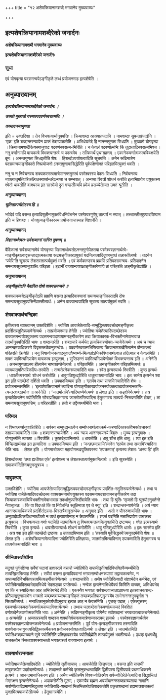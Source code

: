 +++
title = "१२ अशेषक्रियानामशब्दै भगवानेव मुख्यवाय्यः"

+++


## इत्यशेषक्रियानामशब्दैरेको जनार्दनः

**अशेषक्रियानामशब्दै भगवानेव मुख्यवाय्यः**

**इत्यशेषक्रियानामशब्दैरेको जनार्दनः**

### **सुधा**

एवं योगवृत्या पदसमन्वयेऽङ्गीकृते लब्धं प्रयोजनमाह इत्यशेषेति ।

## **अनुव्याख्यानम्**

***इत्यशेषक्रियानामशब्दैरेको जनार्दनः ।***

***उच्यते मुख्यतो यस्मात्पदवर्णस्वरात्मभिः ।***

***तस्मादनन्तगुणता***

इति = उक्तदिशा । तेन विभक्त्यार्थानुपपत्तिः । क्रियाशब्दा आख्यातपदानि । नामशब्दाः सुबन्ता(पद)नि । ‘एक’ इति शब्दान्तरन्यायेन प्राप्तं भेदमपाकरोति । अभिधेयभेदे हि नानन्तगुणता सिध्यति । मुख्यतो योगवृत्या । क्रियानामशब्दैरित्यस्यानुवादः पदवर्णस्वरात्म-भिरिति । न केवलं पदवर्णात्मभिः किं तूदात्तादिस्वरात्मभिश्च । ननु वर्णानामपि वाचकत्वे विभक्त्यन्तत्वे च पदत्वमेव । तत्किमर्थं पृथग्ग्रहणम् । एकानेकवर्णात्मकत्वविवक्षयेति ब्रूमः । अनन्तगुणता सिध्द्यतीति शेषः । हिशब्दोऽपर्यायत्वादिति सूचयति । अनेन रूढिमात्रेण पदसमन्वयाङ्गीकारो निष्प्रयोजनो ऽनन्तगुणत्वासिद्धेरिति पूर्वपक्षिणोक्तं परिहृतमित्युक्तं भवति ।

ननु च न निर्वचनस्य शक्यकरणत्वमात्रेणानन्तगुणत्वं परमेश्वरस्य वेदतः सिध्यति । निर्वचनस्य व्याख्यातृमतिपरिकल्पितस्यार्थान्तरेऽन्यथा च सम्भवात् । अन्यथा श्वित्री शोधनं करोति इत्यभिप्रायेण प्रयुक्तस्य श्वेतो धावतीति वाक्यस्य इत सारमेयो द्रुतं गच्छतीत्यपि प्रमेयं प्रसज्येतेत्यत उक्तं श्रुतीति ।

**अनुव्याख्यानम्**

***श्रुतितात्पर्यतोऽस्य हि ॥***

भवेदेवं यदि वसन्त इत्यादिश्रुतीनामुक्तविधनिर्वचनेन परमेश्वरगुणेषु तात्पर्यं न स्यात् । तच्चास्तीत्युपपादयिष्याम इति च हिशब्दः । योगवृत्यङ्गीकारस्य प्रयोजनान्तरमाह विज्ञानेति ।

**अनुव्याख्यानम्**

***विज्ञानार्थत्वतः सर्वशब्दानां नास्ति दूषणम् ॥***

वैदिकानां सर्वशब्दानामेवं योगवृत्त्या विज्ञानार्थत्वतोऽनन्तगुणोपेततया परमेश्वरज्ञानार्थत्वे-नाङ्गीकृथत्वाद्वसन्ताद्यात्मकतया रूढ्यङ्गीकारप्रयुक्तं यदनित्यत्वादिदूषणमुक्तं तन्नास्तीत्यर्थः । तदनेन ‘ज्येरि’ति सूत्रस्य लेशतस्तात्पर्यमुक्तं भवति । एवं कर्मकाण्डस्य ब्रह्मणि प्रतिपदसमन्वय- प्रतिपादनेन समन्वयसूत्रस्यानुपपत्तिः परिहृता । इदानीं वाक्यान्वयपक्षाङ्गीकारेणापि तां परिहरति अङ्गीकृतेऽपीति ।

**अनुव्याख्यानम्**

***अङ्गीकृतेऽपि नैवास्ति दोषो वाक्यसमन्वये ॥***

वाक्यसमन्वयेऽङ्गीकृतेऽपि ब्रह्मणि वसन्त इत्यादिवाक्यानां समन्वयाङ्गीकारादपि दोषः समन्वयसूत्रानुपपत्तिर्नैवास्तीत्यर्थः । अनेन वाक्यान्वयादिति सूत्रस्य तात्पर्यमुक्तं भवति ।

### **शेषवाक्यार्थचन्द्रिका**

इतीत्यस्य व्याख्यानम् उक्तदिशेति । ज्योतिष आयजेतेत्यादि-सम्बुद्धिरूपपदच्छेदमङ्गीकृत्य प्रदर्शितस्तुतिरूपत्वेनेत्यर्थः । तत्प्रयोजनमाह तेनेति । ज्योतिषा यजेतेत्यादिपदच्छेदस्य वाक्यसमन्वयोपयुक्तस्य पदसमन्वयदशायामनङ्गीकारेण तदा क्रियाकारक-विभक्तीनामेवाभावान्न तदर्थानुपपत्तिरिति भावः ॥ शब्दान्तरेति । शब्दान्तरे कर्मभेद इत्यधिकरणोक्त-न्यायेनेत्यर्थः । अयं च न्याय आनन्दमयाधिकरणे विवृतस्तत्रैवानुसन्धेयः । पदवर्णस्वरात्मभिरित्यस्य क्रियानामशब्दैरित्यनेन पौनरुक्त्यं परिहरति क्रियेति । ननु निष्प्रयोजनत्वादनुवादवैय्यर्थ्य-मित्यतोऽधिकविधानार्थत्वान्न तदित्याह न केवलमिति । शक्तं पदमित्यभिप्रायेण वाचकत्व इत्युक्तम् । सुप्तिङन्तं पदमित्यभिप्रायेणोक्तं विभक्त्यन्तत्व इति ॥ अनेनेति । अनन्तगुणताऽस्य हीत्यनेन भाष्यखण्डेनेत्यर्थः ॥ परिहृतमिति । अनङ्गीकारेण परिहृतमित्यर्थः ॥ व्याख्यातृमतिपरिकल्पि-तस्येति । तन्मतेरनेकरूपत्वादिति भावः । श्वेत इत्यस्यार्थः श्वित्रीति । कुष्ठ इत्यर्थः । धावतीत्यस्यार्थः शोधनं करोतीति । धावुगतिशुध्द्योरिति धातुव्याख्यानादिति भावः । इतः सामेय इत्यनेन श्वा इत इति पदच्छेदो दर्शितो भवति । उपपादयिष्याम इति । ‘एतमेव तथा सन्तमि’त्यादिनेति शेषः ॥ प्रयोजनान्तरमिति । ‘इत्यशेषक्रियानामे’त्यादिना योगाङ्गीकारप्रयोजनस्योक्तत्वात्प्रयोजनान्तरमि-त्यन्तरशब्दप्रयोगः ॥ अनेनेति । ‘जातमोतमि’त्यादिभाष्येणेत्यर्थः ॥ लेशत इति । सङ्क्षेपेणेत्यर्थः । तत्र इत्यशेषेत्यनेन ज्योतिरिति सौत्राप्रतिज्ञाभगस्य जातमोतमित्यादिना हेतुभागस्य तात्पर्य-निरूपणमिति ज्ञेयम् । तां समन्वयसूत्रानुपपत्तिम् ॥ परिहरतीति । ततो न तद्वैय्यर्थ्यमिति भावः।

### **परिमल**

न विभक्त्यर्थानुपपत्तिरिति । सर्वस्य सम्बुध्द्यन्तत्वेन सम्बोधनार्थत्वात्कर्म-करणादिकारकविभक्तेश्चास्यां दशायामभावादिति भावः ॥ शब्दान्तरन्यायेनेति । अयं न्याय आनन्दमयनये विवृतः । मुख्य इत्यनुवादः । योगवृत्त्येति व्याख्या ॥ श्वित्रीति । कुष्ठदेहवानित्यर्थः ॥ धावतीति । धावु शौच इति धातुः । श्वा इत इति विच्छिद्यार्थमाह इत इत्यादिना ॥ उपपादयिष्याम इति । ‘कःछछन्दसामि’त्यनेन ‘एतमेव तथा सन्तमि’त्यादिना चेति भावः । लेशत इति । योगमात्रोक्त्या महायोगरूढयुक्तिपरस्य ‘उपक्रमात्’ इत्यस्य लेशतः ‘अस्य हि’ इति

हिशब्दोक्त्या ‘तथा ह्यधीयत एके’ इत्यंशस्य च लेशतस्तात्पर्यमुक्तमित्यर्थः ॥ इति सूत्रस्येति । समाकर्षादितिनयगुणसूत्रस्य ।

### **यादुपत्यम्**

उक्तदिशेति । ज्योतिषा आयजेतेत्यादिसम्बुद्धिरूपपदच्छेदमङ्गीकृत्य प्रदर्शित-स्तुतिरूपत्वेनेत्यर्थः । तथा च ज्योतिषा यजेतेत्यादिपदच्छेदस्य वाक्यसमन्वयोपयुक्तस्य पदसमन्वयदशायामनङ्गीकारेण तदा क्रियाकारकवाचिविभक्तीनामेवाभावान्न तदर्थानुपपत्तिर्दोषायेति भावः । तथा हि श्रुतिः ‘सृजतो हि श्रुतयोऽनुवर्तन्ते नैवासृजतः । किं वा विदधते किं वा निषेधन्ति स्तुतिमात्रा एव ते स्युः’ इति । शब्दान्तरन्यायेनेति । अयं न्याय आनन्दमयाधिकरणे प्रदर्शितोऽस्मा-भिस्तत्रैवानुसन्धेयः ॥ अनुवाद इति । अतो न पौनरुक्त्यमिति भावः । अनुवादोऽधिकविधानार्थोऽतो न व्यर्थ इत्याशयेनाह न केवलमिति । शक्तं पदमिति मताभिप्रायेण वाचकत्व इत्युक्तम् । विभक्त्यन्ता वर्णाः पदमिति मतमाश्रित्य तु विभक्त्यन्तत्वमित्युक्तमिति द्रष्टव्यम् । श्वेत इत्यस्यार्थः श्वित्रीति । कुष्ठ इत्यर्थः । धावतीत्यस्यार्थः शोधनं करोतीति । धावु गतिशुध्योरिति धातोः ॥ इतः सारमेय इति । अत्र श्वा इत इति पदच्छेदो द्रष्टव्यः ॥ उपपादयिष्याम इति ॥ ‘तस्यापि पूर्वसिद्धस्ये’त्यनुपदमेवेति शेषः ॥ लेशत इति । अशेषक्रियानामेत्यादिना ज्योतिरिति प्रतिज्ञायाः, जातमोतमित्यादिनाम् उपक्रमादिति हेतुभागस्य च तात्पर्यकथनादिति भावः ॥

### **श्रीनिवासतीर्थीया**

यदुक्तं पूर्वपक्षिणा सर्वेषां पदानां ब्रह्मपरत्वे वसन्ते ज्योतिषेति सप्तमीतृतीयादिविभक्तिवैय्यर्थ्यमिति तत्परिहृतमित्याह तेनेति । सर्वेषां वसन्त इत्यादिपदानां भगवत्सम्बोधनरूपाणां तद्वाचकत्वमेव, न सप्तम्यादिविभक्तिपरत्वमित्यङ्गीकारेणेत्यर्थः ॥ शब्दान्तरेति । अथैष ज्योतिरित्यादौ संज्ञाभेदेन कर्मभेदः, एवं ज्योतिषेत्यादिशब्दभेदादभिधेये भेदशङ्का प्राप्तेत्यर्थः । नन्वेक इत्यनेनाभिधेयैक्यं किमिति वाच्यम्, अभिधेयभेद एव किं न स्यादित्यत आह अभिधेयभेदे हीति । एकस्यैव भगवतः सर्वशब्दवाच्यताऽप्राप्त्या इतरवाचकशब्द-प्रतिपाद्यगुणालाभेन भगवतो यच्छब्दवाच्यत्वमङ्गीकृतं तच्छब्दप्रतिपाद्यगुणस्यैव लाभेनानन्तगुणपूर्णता न सिध्यतीत्यर्थः । नन्वधिकानुक्तेर्व्यर्थोऽनुवाद इत्यत आह न केवलमिति । पृथक् पदात् । एकेत्युत्तरम् एकवर्णात्मकपदानेकवर्णात्मकपदविवक्षयेत्यर्थः । तथाच पदशब्देनानेकवर्णात्मकपदं विवक्षितं वर्णशब्देनैकवर्णात्मकमिति भावः ॥ अनेनेति । रूढिमनङ्गीकृत्य योगेनैव सर्वशब्दानां भगवत्परत्वाकथनेनेत्यर्थः ॥ अन्यथेति । अन्यपरस्यापि शब्दस्य शक्यनिर्वचनत्वमात्रेणान्यपरत्वम् इत्यर्थः । परमेश्वरज्ञानार्थत्वेन परमेश्वरज्ञानप्रयोजनकत्वेनेत्यर्थः ॥ प्रयोजनान्तरमिति । पूर्वं योग-वृत्यङ्गीकारस्य तस्मादिति वाक्येनानन्तगुणत्वसिद्धिरूपस्यैकस्य प्रयोजनस्योक्तत्वादित्यर्थः ॥ लेशत इति । जातमोतमिति ज्योतिःशब्दव्याख्याने सूत्रे ज्योतिरिति प्रतिज्ञापदस्यैव ज्योतिर्ब्रह्मेति तात्पर्यमुक्तं भवतीत्यर्थः । पृथक् पृथगर्थेषु वाचकत्वेन स्थितवाक्यस्यान्ततो भगवत्परत्वं वाक्यान्वय इत्यर्थः ।

### **वाक्यार्थरत्नमाला**

ज्योतिषायजेतेत्यादिपदेति । ज्योतिषेति तृतीयान्तम् । आयजेतेति लिङ्पदम् । वसन्त इति सप्तमीं तादृशरूपेण पदछेदस्येत्यर्थः । शब्दान्तरे कर्मभेदे
कृतानुबन्धत्वादिति द्वितीयस्य द्वितीयपादे प्रथमाधिकरणे इत्यर्थः । आनन्दमायाधिकरण इति । अथैष ज्योतिरथैष विश्वज्योतिरथैष सर्वज्योतिरेतेनेत्यादिना सिद्धान्तितं भेदलक्षण इत्यन्तेनेत्यर्थः । अपाकरोतीति मूलम् । एकस्यैव ब्रह्मण अपर्यायानन्तशब्दवाच्यताया नामानि सर्वाणीत्यादिप्रमाणसिद्धतया ज्योतिरादि-शब्दानां भिन्नभिन्नार्थप्रतिपादकत्वेपि प्रकृतशब्दानां ब्रह्ममात्रवाचकत्वं युक्तमित्यपाकरोतीत्यर्थः । हेतुभागस्येति ।





